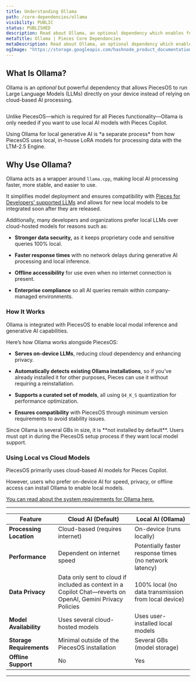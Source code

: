 ```yaml
---
title: Understanding Ollama
path: /core-dependencies/ollama
visibility: PUBLIC
status: PUBLISHED
description: Read about Ollama, an optional dependency which enables fully on-device generative AI capabilities between Pieces Drive and the Pieces Copilot.
metaTitle: Ollama | Pieces Core Dependancies
metaDescription: Read about Ollama, an optional dependency which enables fully on-device generative AI capabilities between Pieces Drive and the Pieces Copilot.
ogImage: "https://storage.googleapis.com/hashnode_product_documentation_assets/og_images/core_dependencies/ollama.png"
---
```


## What Is Ollama?

Ollama is an *optional* but powerful dependency that allows PiecesOS to run Large Language Models (LLMs) directly on your device instead of relying on cloud-based AI processing. 

<Image src="https://storage.googleapis.com/hashnode_product_documentation_assets/core_dependencies_assets/figma_mockups/ollama_core_dependencies.png" alt="" align="center" fullwidth="true" />

Unlike PiecesOS—which is required for all Pieces functionality—Ollama is only needed if you want to use local AI models with Pieces Copilot.

<Callout type="tip">
  Using Ollama for local generative AI is *a separate process* from how PiecesOS uses local, in-house LoRA models for processing data with the LTM-2.5 Engine.
</Callout>

## Why Use Ollama?

Ollama acts as a wrapper around `llama.cpp`, making local AI processing faster, more stable, and easier to use.

It simplifies model deployment and ensures compatibility with [Pieces for Developers’ supported LLMs](/products/core-dependencies/ollama/supported-models) and allows for new local models to be integrated soon after they are released.

Additionally, many developers and organizations prefer local LLMs over cloud-hosted models for reasons such as:

* **Stronger data security,** as it keeps proprietary code and sensitive queries 100% local.

* **Faster response times** with no network delays during generative AI processing and local inference.

* **Offline accessibility** for use even when no internet connection is present.

* **Enterprise compliance** so all AI queries remain within company-managed environments.

### How It Works

Ollama is integrated with PiecesOS to enable local modal inference and generative AI capabilities.

Here’s how Ollama works alongside PiecesOS:

* **Serves on-device LLMs**, reducing cloud dependency and enhancing privacy.

* **Automatically detects existing Ollama installations**, so if you’ve already installed it for other purposes, Pieces can use it without requiring a reinstallation.

* **Supports a curated set of models**, all using `Q4_K_S` quantization for performance optimization.

* **Ensures compatibility** with PiecesOS through minimum version requirements to avoid stability issues.

<Callout type="tip">
  Since Ollama is several GBs in size, it is **not installed by default**. Users must opt in during the PiecesOS setup process if they want local model support.
</Callout>

### Using Local vs Cloud Models

PiecesOS primarily uses cloud-based AI models for Pieces Copilot.

However, users who prefer on-device AI for speed, privacy, or offline access can install Ollama to enable local models. 

[You can read about the system requirements for Ollama here.](/products/core-dependencies/ollama/troubleshooting#using-local-models)

***

| **Feature**              | **Cloud AI (Default)**                                                                                      | **Local AI (Ollama)**                                  |
| ------------------------ | ----------------------------------------------------------------------------------------------------------- | ------------------------------------------------------ |
| **Processing Location**  | Cloud-based (requires internet)                                                                             | On-device (runs locally)                               |
| **Performance**          | Dependent on internet speed                                                                                 | Potentially faster response times (no network latency) |
| **Data Privacy**         | Data only sent to cloud if included as context in a Copilot Chat—reverts on OpenAI, Gemini Privacy Policies | 100% local (no data transmission from local device)    |
| **Model Availability**   | Uses several cloud-hosted models                                                                            | Uses user-installed local models                       |
| **Storage Requirements** | Minimal outside of the PiecesOS installation                                                                | Several GBs (model storage)                            |
| **Offline Support**      | No                                                                                                          | Yes                                                    |

***
